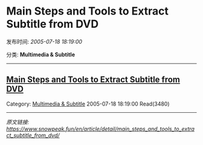# Main Steps and Tools to Extract Subtitle from DVD

发布时间: *2005-07-18 18:19:00*

分类: __Multimedia & Subtitle__

---------

## [Main Steps and Tools to Extract Subtitle from DVD](/en/article/detail/main_steps_and_tools_to_extract_subtitle_from_dvd/)

Category: [Multimedia & Subtitle](/en/article/category/multimedia_subtitle/) 2005-07-18 18:19:00 Read(3480)


---
*原文链接: https://www.snowpeak.fun/en/article/detail/main_steps_and_tools_to_extract_subtitle_from_dvd/*
